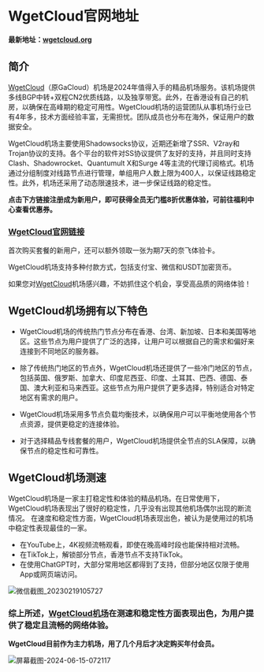 # WgetCloud官网地址

**最新地址：[wgetcloud.org](https://invite.wgetcloud.ltd/auth/register?code=jll8)**

## 简介

[WgetCloud](https://invite.wgetcloud.ltd/auth/register?code=jll8)（原GaCloud）机场是2024年值得入手的精品机场服务。该机场提供多线BGP中转+双程CN2优质线路，以及独享带宽。此外，在香港设有自己的机房，以确保在高峰期的稳定可用性。WgetCloud机场的运营团队从事机场行业已有4年多，技术方面经验丰富，无需担忧。团队成员也分布在海外，保证用户的数据安全。

WgetCloud机场主要使用Shadowsocks协议，近期还新增了SSR、V2ray和Trojan协议的支持。各个平台的软件对SS协议提供了友好的支持，并且同时支持Clash、Shadowrocket、Quantumult X和Surge 4等主流的代理订阅格式。机场通过分组制度对线路节点进行管理，单组用户人数上限为400人，以保证线路稳定性。此外，机场还采用了动态限速技术，进一步保证线路的稳定性。

**点击下方链接注册成为新用户，即可获得全员无门槛8折优惠体验，可前往福利中心查看优惠券。**

### [WgetCloud官网链接](https://invite.wgetcloud.ltd/auth/register?code=jll8)

首次购买套餐的新用户，还可以额外领取一张为期7天的奈飞体验卡。

WgetCloud机场支持多种付款方式，包括支付宝、微信和USDT加密货币。

如果您对[WgetCloud](https://invite.wgetcloud.ltd/auth/register?code=jll8)机场感兴趣，不妨抓住这个机会，享受高品质的网络体验！

## WgetCloud机场拥有以下特色

- WgetCloud机场的传统热门节点分布在香港、台湾、新加坡、日本和美国等地区。这些节点为用户提供了广泛的选择，让用户可以根据自己的需求和偏好来连接到不同地区的服务器。

- 除了传统热门地区的节点外，WgetCloud机场还提供了一些冷门地区的节点，包括英国、俄罗斯、加拿大、印度尼西亚、印度、土耳其、巴西、德国、泰国、澳大利亚和马来西亚。这些节点为用户提供了更多选择，特别适合对特定地区有需求的用户。

- WgetCloud机场采用多节点负载均衡技术，以确保用户可以平衡地使用各个节点资源，提供更稳定的连接体验。

- 对于选择精品专线套餐的用户，WgetCloud机场提供全节点的SLA保障，以确保节点的稳定性和可靠性。

## WgetCloud机场测速

WgetCloud机场是一家主打稳定性和体验的精品机场。在日常使用下，WgetCloud机场表现出了很好的稳定性，几乎没有出现其他机场偶尔出现的断流情况。
在速度和稳定性方面，WgetCloud机场表现出色，被认为是使用过的机场中稳定性表现最佳的一家。

- 在YouTube上，4K视频流畅观看，即使在晚高峰时段也能保持相对流畅。
- 在TikTok上，解锁部分节点，香港节点不支持TikTok。
- 在使用ChatGPT时，大部分常用地区都得到了支持，但部分地区仅限于使用App或网页端访问。

![微信截图_20230219105727](https://user-images.githubusercontent.com/125964212/220576524-0c30cc63-98ab-4fad-89c0-10a6984c647e.png)

### 综上所述，[WgetCloud机场](https://invite.wgetcloud.ltd/auth/register?code=jll8)在测速和稳定性方面表现出色，为用户提供了稳定且流畅的网络体验。


**WgetCloud目前作为主力机场，用了几个月后才决定购买年付会员。**

![屏幕截图-2024-06-15-072117](https://github.com/LisaLee938/WgetCloud/assets/141218461/8790a9f1-7462-4c04-945e-406b699f790d)
